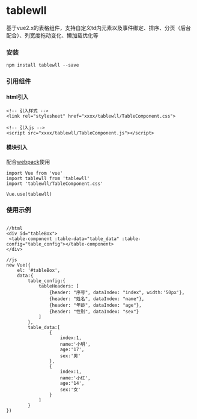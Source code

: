 ﻿# tablewll
基于vue2.x的表格组件，支持自定义td内元素以及事件绑定、排序、分页（后台配合）、列宽度拖动变化、懒加载优化等
### 安装
    npm install tablewll --save
### 引用组件
#### html引入

    <!-- 引入样式 -->
    <link rel="stylesheet" href="xxxx/tablewll/TableComponent.css">

    <!-- 引入js -->
    <script src="xxxx/tablewll/TableComponent.js"></script>
    
#### 模块引入
配合[webpack](https://webpack.js.org/)使用

    import Vue from 'vue'
    import tablewll from 'tablewll'
    import 'tablewll/TableComponent.css'

    Vue.use(tablewll)

### 使用示例
```

//html
<div id="tableBox">
 <table-component :table-data="table_data" :table-config="table_config"></table-component>
</div>

//js
new Vue({
	el: '#tableBox',
	data:{
		table_config:{
			tableHeaders: [
				{header: "序号", dataIndex: "index", width:'50px'},
				{header: "姓名", dataIndex: "name"},
				{header: "年龄", dataIndex: "age"},
				{header: "性别", dataIndex: "sex"}
			]
		},
		table_data:[
				{
					index:1,
					name:'小明',
					age:'17',
					sex:'男'
				},
				{
					index:1,
					name:'小红',
					age:'14',
					sex:'女'
				}
			]
		}
})

```
#### 




